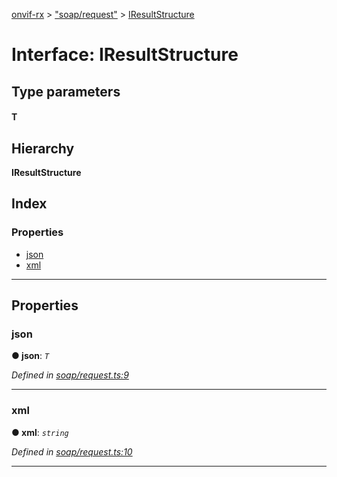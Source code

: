 [onvif-rx](../README.md) > ["soap/request"](../modules/_soap_request_.md) > [IResultStructure](../interfaces/_soap_request_.iresultstructure.md)

# Interface: IResultStructure

## Type parameters
#### T 
## Hierarchy

**IResultStructure**

## Index

### Properties

* [json](_soap_request_.iresultstructure.md#json)
* [xml](_soap_request_.iresultstructure.md#xml)

---

## Properties

<a id="json"></a>

###  json

**● json**: *`T`*

*Defined in [soap/request.ts:9](https://github.com/patrickmichalina/onvif-rx/blob/f117e44/src/soap/request.ts#L9)*

___
<a id="xml"></a>

###  xml

**● xml**: *`string`*

*Defined in [soap/request.ts:10](https://github.com/patrickmichalina/onvif-rx/blob/f117e44/src/soap/request.ts#L10)*

___

